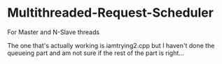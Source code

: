 # Multithreaded-Request-Scheduler
For Master and N-Slave threads

The one that's actually working is iamtrying2.cpp but I haven't done the queueing part and am not sure if the rest of the part is right...
